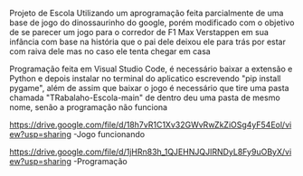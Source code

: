 Projeto de Escola
Utilizando um aprogramação feita parcialmente de uma base de jogo
do dinossaurinho do google, porém modificado com o objetivo de se
parecer um jogo para o corredor de F1 Max Verstappen em sua infãncia
com base na história que o pai dele deixou ele para trás por estar com raiva dele 
mas no caso ele tenta chegar em casa

Programação feita em Visual Studio Code, é necessário baixar a extensão e Python e depois instalar no terminal do aplicatico escrevendo "pip install pygame", além de assim que baixar o jogo é necessário que tire uma pasta 
chamada "TRabalaho-Escola-main" de dentro deu uma pasta de mesmo nome, senão a programação não funciona

https://drive.google.com/file/d/18h7vR1C1Xv32GWvRwZkZiOSg4yF54Eol/view?usp=sharing
-Jogo funcionando

https://drive.google.com/file/d/1jHRn83h_1QJEHNJQJIRNDyL8Fy9uOByX/view?usp=sharing
-Programação
